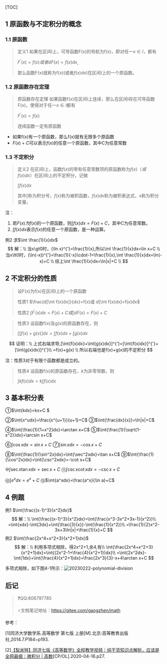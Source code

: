 [TOC]

## 1 原函数与不定积分的概念

### 1.1 原函数

> 定义1 如果在区间I上，可导函数F(x)的导航为f(x)，即对任一$x\in I$，都有
>
> $F^{'}(x)=f(x)或者dF(x)=f(x)dx$,
>
> 那么函数F(x)就称为f(x)(或者$f(x)dx$)在区间I上的一个原函数。

### 1.2 原函数存在定理

> 原函数存在定理 如果函数f(x)在区间I上连续，那么在区间I存在可导函数F(x)，使得对于任一$x\in I$都有
>
> $F^{'}(x)=f(x)$
>
> 连续函数一定有原函数

+ 如果f(x)有一个原函数，那么f(x)就有无限多个原函数
+ $F(x)+C$可以表示$f(x)$的任意一个原函数，其中C为任意常数



### 1.3 不定积分

> 定义2 在区间I上，函数$f(x)$的带有任意常数项的原函数称为$f(x)（或f(x)dx）$在区间I上的不定积分，记做
>
> $\int{f(x)dx}$
>
> 其中$\int$称为积分号，$f(x)$称为被积函数，$f(x)dx$称为被积表达式，x称为积分变量。

注：

1. 若$F(x)为f(x)$的一个原函数，则$\int{f(x)dx}=F(x)+C$，其中C为任意常数。
2. $\int{f(x)dx}$表示$f(x)$的任意一个原函数，是一种运算。



例2 求$\int \frac{1}{x}dx$
$$
解：\\
当x\gt0时，(\ln x)^{'}=\frac{1}{x},所以\int \frac{1}{x}dx=\ln x+C \\
当x\lt0时，(\ln(-x))^{'}=\frac{1}{-x}\cdot-1=\frac{1}{x},\int \frac{1}{x}dx=\ln(-x)+C \\
综上\int \frac{1}{x}dx=\ln|x|+C \\
$$

## 2 不定积分的性质



> 设F(x)为f(x)在区间I上的一个原函数
>
> 性质1 $\frac{d[\int f(x)dx]}{dx}=f(x)或 d[\int f(x)dx]=f(x)dx$
>
> 性质2 $\int F^{'}(x)dx=F(x)+C或\int dF(x)=F(x)+C$

> 性质3 设函数f(x)及g(x)的原函数存在，则
>
> $\int{[f(x)+g(x)]dx}=\int{f(x)dx}+\int{g(x)dx}$

$$
证明：\\
上式右端求导,[\int{f(x)dx}+\int{g(x)dx}]^{'}=[\int{f(x)dx}]^{'}+[\int{g(x)dx}]^{'}\\
=f(x)+g(x) \\
所以右端也是f(x)+g(x)的不定积分
$$

注：性质3对于有限个函数都是成立的。

> 性质4 设函数f(x)的原函数存在，$k$为非零常数，则
>
> $\int{kf(x)dx}=k\int{f(x)dx}$

## 3 基本积分表

①$\int{kdx}=kx+C $

②$\int{x^udx}=\frac{x^{u+1}}{u+1}+C$        ③$\int{\frac{dx}{x}}=\ln|x|+C$

④$\int{\frac{1}{1+x^2}dx}=\arctan x+C$ 	⑤$\int{\frac{1}{\sqrt{1-x^2}}dx}=\arcsin x+C$

⑥$\int{\cos xdx}=\sin x+C$	⑦$\int{\sin xdx}=-\cos x+C$

⑧$\int{\frac{1}{\sin^2x}dx}=\int{\sec^2xdx}=\tan x+C$	⑨$\int{\frac{1}{\cos^2x}dx}=\int{\csc^2xdx}=-\cot x+C$

⑩$\int{\sec x\tan xdx}=\sec x+C$  	⑪$\int{\csc x\cot xdx}=-\csc x+C$

⑫$\int{e^xdx}=e^x+C$	⑬$\int{a^xdx}=\frac{a^x}{\ln a}+C$



## 4 例题

例1 $\int{\frac{(x-1)^3}{x^2}dx}$
$$
解：\\
\int{\frac{(x-1)^3}{x^2}dx}=\int{\frac{x^3-3x^2+3x-1}{x^2}}\\
=\int{xdx}-\int{3dx}+\int{\frac{3}{x}}-\int{\frac{1}{x^2}}\\
=\frac{1}{2}x^2-3x+3\ln|x|+\frac{1}{x}+C
$$
例2 $\int{\frac{2x^4+x^2+3}{x^2+1}dx}$
$$
解：\\
利用多项式相除，得2x^2+1,余4,有\\
\int{\frac{2x^4+x^2+3}{x^2+1}dx}=\int{(2x^2-1+\frac{4}{x^2+1})dx}\\
=\int{2x^2dx}-\int{1dx}+\int{\frac{4}{x^2+1}dx}=\frac{2x^3}{3}-x+4\arctan x+C
$$

多项式相除，如下图4-1所示：![20230222-polynomial-division](L:\study\math\note\04不定积分\images\20230222-polynomial-division.jpg)



##  后记



> :question:QQ:806797785
>
> :star:文档笔记地址：https://gitee.com/gaogzhen/math

参考：

[1]同济大学数学系.高等数学 第七版 上册[M].北京:高等教育出版社,2014.7.P184~p193.

[2]<a href="https://www.bilibili.com/video/BV1864y1T7Ks">【梨米特】同济七版《高等数学》全程教学视频｜纯干货知识点解析，应该是全网最细｜微积分 | 高数</a>[CP/OL].2020-04-16.p27.